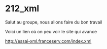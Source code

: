 212_xml
=======
Salut au groupe, nous allons faire du bon travail

Voici un lien où on peu voir le site qui avance

http://essai-xml.franceserv.com/index.xml
